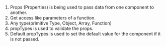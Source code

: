 1. Props (Properties) is being used to pass data from one component to another.
2. Get access like parameters of a function.
3. Any type(primitive Type, Object, Array, Function)
4. propTypes is used to validate the props.
5. Default propTypes is used to set the default value for the component if it is not passed.
